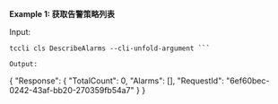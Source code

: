 **Example 1: 获取告警策略列表**



Input: 

```
tccli cls DescribeAlarms --cli-unfold-argument ```

Output: 
```
{
    "Response": {
        "TotalCount": 0,
        "Alarms": [],
        "RequestId": "6ef60bec-0242-43af-bb20-270359fb54a7"
    }
}
```

